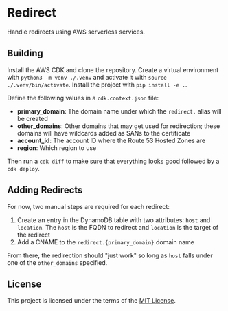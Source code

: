 
# Redirect

Handle redirects using AWS serverless services.


## Building

Install the AWS CDK and clone the repository. Create a virtual environment with
`python3 -m venv ./.venv` and activate it with `source ./.venv/bin/activate`. Install
the project with `pip install -e .`.

Define the following values in a `cdk.context.json` file:

- **primary_domain**: The domain name under which the `redirect.` alias will be created
- **other_domains**: Other domains that may get used for redirection; these domains will have wildcards added as SANs to the certificate
- **account_id**: The account ID where the Route 53 Hosted Zones are
- **region**: Which region to use

Then run a `cdk diff` to make sure that everything looks good followed by a `cdk deploy`.

## Adding Redirects

For now, two manual steps are required for each redirect:

1. Create an entry in the DynamoDB table with two attributes: `host` and `location`. The `host` is the FQDN to redirect and `location` is the
   target of the redirect
1. Add a CNAME to the `redirect.{primary_domain}` domain name

From there, the redirection should "just work" so long as `host` falls under one of the `other_domains` specified.

## License

This project is licensed under the terms of the [MIT License](/LICENSE).